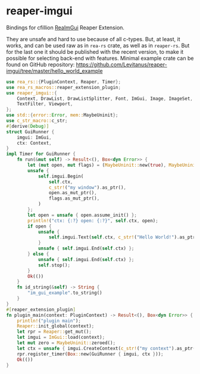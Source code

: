 # reaper-imgui

Bindings for cfillion [ReaImGui](https://github.com/cfillion/reaimgui) Reaper Extension.

They are unsafe and hard to use because of all c-types.
But, at least, it works, and can be used raw as in `rea-rs` crate, as well
as in `reaper-rs`. But for the last one it should be published with the recent version,
to make it possible for selecting back-end with features.
Minimal example crate can be found on GitHub repository:
<https://github.com/Levitanus/reaper-imgui/tree/master/hello_world_example>

```rust
use rea_rs::{PluginContext, Reaper, Timer};
use rea_rs_macros::reaper_extension_plugin;
use reaper_imgui::{
    Context, DrawList, DrawListSplitter, Font, ImGui, Image, ImageSet, ListClipper, Resource,
    TextFilter, Viewport,
};
use std::{error::Error, mem::MaybeUninit};
use c_str_macro::c_str;
#[derive(Debug)]
struct GuiRunner {
    imgui: ImGui,
    ctx: Context,
}
impl Timer for GuiRunner {
    fn run(&mut self) -> Result<(), Box<dyn Error>> {
        let (mut open, mut flags) = (MaybeUninit::new(true), MaybeUninit::zeroed());
        unsafe {
            self.imgui.Begin(
                self.ctx,
                c_str!("my window").as_ptr(),
                open.as_mut_ptr(),
                flags.as_mut_ptr(),
            )
        };
        let open = unsafe { open.assume_init() };
        println!("ctx: {:?} open: {:?}", self.ctx, open);
        if open {
            unsafe {
                self.imgui.Text(self.ctx, c_str!("Hello World!").as_ptr());
            }
            unsafe { self.imgui.End(self.ctx) };
        } else {
            unsafe { self.imgui.End(self.ctx) };
            self.stop();
        }
        Ok(())
    }
    fn id_string(&self) -> String {
        "im_gui_example".to_string()
    }
}
#[reaper_extension_plugin]
fn plugin_main(context: PluginContext) -> Result<(), Box<dyn Error>> {
    println!("plugin main");
    Reaper::init_global(context);
    let rpr = Reaper::get_mut();
    let imgui = ImGui::load(context);
    let mut zero = MaybeUninit::zeroed();
    let ctx = unsafe { imgui.CreateContext(c_str!("my context").as_ptr(), zero.as_mut_ptr()) };
    rpr.register_timer(Box::new(GuiRunner { imgui, ctx }));
    Ok(())
}
```
